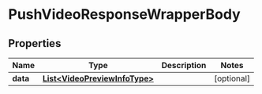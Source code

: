 

# PushVideoResponseWrapperBody


## Properties

Name | Type | Description | Notes
------------ | ------------- | ------------- | -------------
**data** | [**List&lt;VideoPreviewInfoType&gt;**](VideoPreviewInfoType.md) |  |  [optional]



